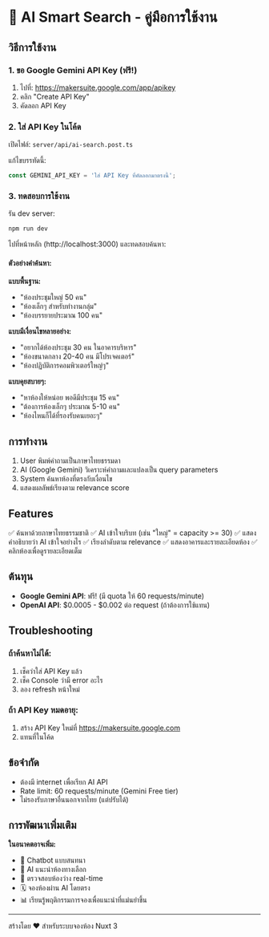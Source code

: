 # 🤖 AI Smart Search - คู่มือการใช้งาน

## วิธีการใช้งาน

### 1. ขอ Google Gemini API Key (ฟรี!)

1. ไปที่: https://makersuite.google.com/app/apikey
2. คลิก "Create API Key"
3. คัดลอก API Key

### 2. ใส่ API Key ในโค้ด

เปิดไฟล์: `server/api/ai-search.post.ts`

แก้ไขบรรทัดนี้:
```typescript
const GEMINI_API_KEY = 'ใส่ API Key ที่คัดลอกมาตรงนี้';
```

### 3. ทดสอบการใช้งาน

รัน dev server:
```bash
npm run dev
```

ไปที่หน้าหลัก (http://localhost:3000) และทดสอบค้นหา:

#### ตัวอย่างคำค้นหา:

**แบบพื้นฐาน:**
- "ห้องประชุมใหญ่ 50 คน"
- "ห้องเล็กๆ สำหรับทำงานกลุ่ม"
- "ห้องบรรยายประมาณ 100 คน"

**แบบมีเงื่อนไขหลายอย่าง:**
- "อยากได้ห้องประชุม 30 คน ในอาคารบริหาร"
- "ห้องขนาดกลาง 20-40 คน มีโปรเจคเตอร์"
- "ห้องปฏิบัติการคอมพิวเตอร์ใหญ่ๆ"

**แบบคุยสบายๆ:**
- "หาห้องให้หน่อย พอดีมีประชุม 15 คน"
- "ต้องการห้องเล็กๆ ประมาณ 5-10 คน"
- "ห้องไหนก็ได้ที่รองรับคนเยอะๆ"

## การทำงาน

1. User พิมพ์คำถามเป็นภาษาไทยธรรมดา
2. AI (Google Gemini) วิเคราะห์คำถามและแปลงเป็น query parameters
3. System ค้นหาห้องที่ตรงกับเงื่อนไข
4. แสดงผลลัพธ์เรียงตาม relevance score

## Features

✅ ค้นหาด้วยภาษาไทยธรรมชาติ
✅ AI เข้าใจบริบท (เช่น "ใหญ่" = capacity >= 30)
✅ แสดงคำอธิบายว่า AI เข้าใจอย่างไร
✅ เรียงลำดับตาม relevance
✅ แสดงอาคารและรายละเอียดห้อง
✅ คลิกห้องเพื่อดูรายละเอียดเต็ม

## ต้นทุน

- **Google Gemini API**: ฟรี! (มี quota ให้ 60 requests/minute)
- **OpenAI API**: $0.0005 - $0.002 ต่อ request (ถ้าต้องการใช้แทน)

## Troubleshooting

### ถ้าค้นหาไม่ได้:
1. เช็คว่าใส่ API Key แล้ว
2. เช็ค Console ว่ามี error อะไร
3. ลอง refresh หน้าใหม่

### ถ้า API Key หมดอายุ:
1. สร้าง API Key ใหม่ที่ https://makersuite.google.com
2. แทนที่ในโค้ด

## ข้อจำกัด

- ต้องมี internet เพื่อเรียก AI API
- Rate limit: 60 requests/minute (Gemini Free tier)
- ไม่รองรับภาษาอื่นนอกจากไทย (แต่ปรับได้)

## การพัฒนาเพิ่มเติม

**ในอนาคตอาจเพิ่ม:**
- 💬 Chatbot แบบสนทนา
- 🎯 AI แนะนำห้องทางเลือก
- 📅 ตรวจสอบห้องว่าง real-time
- 🗓️ จองห้องผ่าน AI โดยตรง
- 📊 เรียนรู้พฤติกรรมการจองเพื่อแนะนำที่แม่นยำขึ้น

---

สร้างโดย ❤️ สำหรับระบบจองห้อง Nuxt 3
